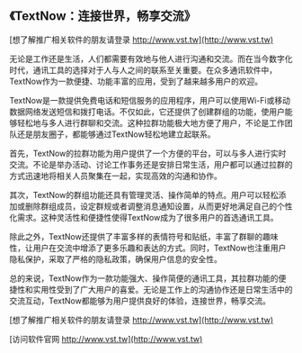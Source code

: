 ## **《TextNow：连接世界，畅享交流》**

[想了解推广相关软件的朋友请登录 http://www.vst.tw](http://www.vst.tw)

无论是工作还是生活，人们都需要有效地与他人进行沟通和交流。而在当今数字化时代，通讯工具的选择对于人与人之间的联系至关重要。在众多通讯软件中，TextNow作为一款便捷、功能丰富的应用，受到了越来越多用户的欢迎。

TextNow是一款提供免费电话和短信服务的应用程序，用户可以使用Wi-Fi或移动数据网络发送短信和拨打电话。不仅如此，它还提供了创建群组的功能，使用户能够轻松地与多人进行群聊和交流。这种拉群功能极大地方便了用户，不论是工作团队还是朋友圈子，都能够通过TextNow轻松地建立起联系。

首先，TextNow的拉群功能为用户提供了一个方便的平台，可以与多人进行实时交流。不论是举办活动、讨论工作事务还是安排日常生活，用户都可以通过拉群的方式迅速地将相关人员聚集在一起，实现高效的沟通和协作。

其次，TextNow的群组功能还具有管理灵活、操作简单的特点。用户可以轻松添加或删除群组成员，设定群规或者调整消息通知设置，从而更好地满足自己的个性化需求。这种灵活性和便捷性使得TextNow成为了很多用户的首选通讯工具。

除此之外，TextNow还提供了丰富多样的表情符号和贴纸，丰富了群聊的趣味性，让用户在交流中增添了更多乐趣和表达的方式。同时，TextNow也注重用户隐私保护，采取了严格的隐私政策，确保用户信息的安全性。

总的来说，TextNow作为一款功能强大、操作简便的通讯工具，其拉群功能的便捷性和实用性受到了广大用户的喜爱。无论是工作上的沟通协作还是日常生活中的交流互动，TextNow都能够为用户提供良好的体验，连接世界，畅享交流。

[想了解推广相关软件的朋友请登录 http://www.vst.tw](http://www.vst.tw)


[访问软件官网 http://www.vst.tw](http://www.vst.tw)
